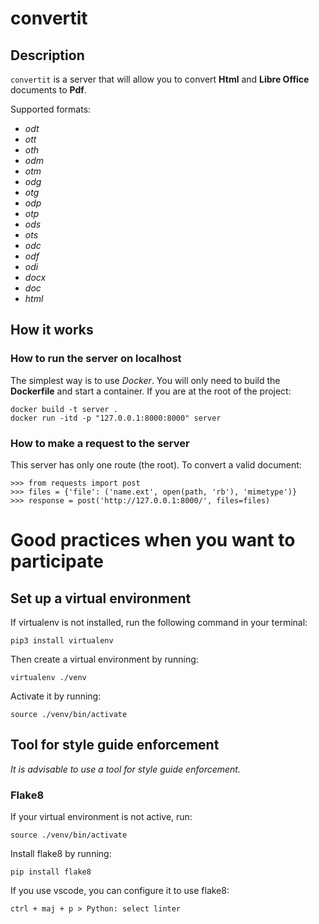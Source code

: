 # convertit

## Description

`convertit` is a server that will allow you to convert **Html** and **Libre Office** documents to **Pdf**.

Supported formats:
* *odt*
* *ott*
* *oth*
* *odm*
* *otm*
* *odg*
* *otg*
* *odp*
* *otp*
* *ods*
* *ots*
* *odc*
* *odf*
* *odi*
* *docx*
* *doc*
* *html*

## How it works

### How to run the server on localhost

The simplest way is to use *Docker*. You will only need to build the **Dockerfile** and start a container. If you are at the root of the project:

```
docker build -t server .
docker run -itd -p "127.0.0.1:8000:8000" server
```

### How to make a request to the server

This server has only one route (the root). To convert a valid document:

```
>>> from requests import post
>>> files = {'file': ('name.ext', open(path, 'rb'), 'mimetype')}
>>> response = post('http://127.0.0.1:8000/', files=files)
```

# Good practices when you want to participate

## Set up a virtual environment

If virtualenv is not installed, run the following command in your terminal:

```
pip3 install virtualenv
```

Then create a virtual environment by running:

```
virtualenv ./venv
```

Activate it by running:

```
source ./venv/bin/activate
```

## Tool for style guide enforcement

*It is advisable to use a tool for style guide enforcement.*

### Flake8

If your virtual environment is not active, run:

```
source ./venv/bin/activate
```

Install flake8 by running:

```
pip install flake8
```

If you use vscode, you can configure it to use flake8:

```
ctrl + maj + p > Python: select linter
```
